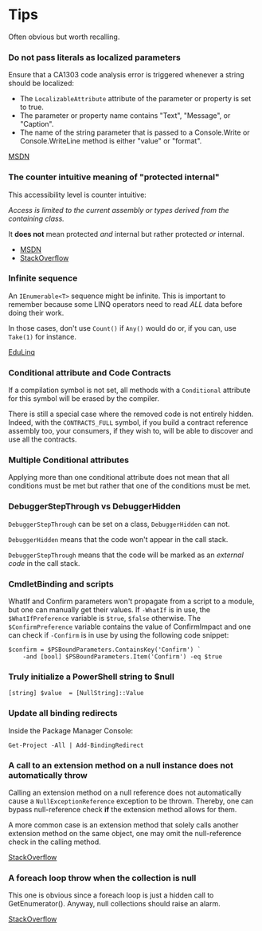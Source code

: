 Tips
====

Often obvious but worth recalling.

### Do not pass literals as localized parameters ###

Ensure that a CA1303 code analysis error is triggered whenever a string should be localized: 
- The `LocalizableAttribute` attribute of the parameter or property is set to true.
- The parameter or property name contains "Text", "Message", or "Caption".
- The name of the string parameter that is passed to a Console.Write or Console.WriteLine method is either "value" or "format".
  
[MSDN](https://msdn.microsoft.com/en-us/library/ms182187.aspx)

### The counter intuitive meaning of "protected internal" ###

This accessibility level is counter intuitive:

_Access is limited to the current assembly or types derived from the containing class._

It **does not** mean protected _and_ internal but rather protected _or_ internal.

- [MSDN](https://msdn.microsoft.com/library/ba0a1yw2.aspx)
- [StackOverflow](http://stackoverflow.com/questions/585859/what-is-the-difference-between-protected-and-protected-internal)

### Infinite sequence ###

An `IEnumerable<T>` sequence might be infinite. This is important to remember because 
some LINQ operators need to read _ALL_ data before doing their work.

In those cases, don't use `Count()` if `Any()` would do or, if you can, use `Take(1)` for instance.

[EduLinq](http://codeblog.jonskeet.uk/category/edulinq/)

### Conditional attribute and Code Contracts ###

If a compilation symbol is not set, all methods with a `Conditional` attribute for
this symbol will be erased by the compiler. 

There is still a special case where the removed code is not entirely hidden.
Indeed, with the `CONTRACTS_FULL` symbol, if you build a contract 
reference assembly too, your consumers, if they wish to, will be able 
to discover and use all the contracts.

### Multiple Conditional attributes ###

Applying more than one conditional attribute does not mean that all conditions
must be met but rather that one of the conditions must be met.

### DebuggerStepThrough vs DebuggerHidden ###
              
`DebuggerStepThrough` can be set on a class, `DebuggerHidden` can not.

`DebuggerHidden` means that the code won't appear in the call stack.

`DebuggerStepThrough` means that the code will be marked as an _external code_ in the call stack.

### CmdletBinding and scripts ###

WhatIf and Confirm parameters won't propagate from a script to a module, 
but one can manually get their values.
If `-WhatIf` is in use, the `$WhatIfPreference` variable is `$true`, `$false` otherwise. 
The `$ConfirmPreference` variable contains the value of ConfirmImpact and
one can check if `-Confirm` is in use by using the following code snippet: 
```posh
$confirm = $PSBoundParameters.ContainsKey('Confirm') `
    -and [bool] $PSBoundParameters.Item('Confirm') -eq $true
```

### Truly initialize a PowerShell string to $null ###

```posh
[string] $value  = [NullString]::Value
```

### Update all binding redirects

Inside the Package Manager Console:
```posh
Get-Project -All | Add-BindingRedirect
```

### A call to an extension method on a null instance does not automatically throw

Calling an extension method on a null reference does not automatically cause a 
`NullExceptionReference` exception to be thrown. Thereby, one can bypass
null-reference check **if** the extension method allows for them.

A more common case is an extension method that solely calls another extension
method on the same object, one may omit the null-reference check in the calling
method.

[StackOverflow](http://stackoverflow.com/questions/847209/in-c-what-happens-when-you-call-an-extension-method-on-a-null-object)

### A foreach loop throw when the collection is null

This one is obvious since a foreach loop is just a hidden call to GetEnumerator().
Anyway, null collections should raise an alarm.
  
[StackOverflow](http://stackoverflow.com/questions/11734380/check-for-null-in-foreach-loop)
